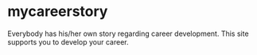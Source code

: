 # mycareerstory
Everybody has his/her own story regarding career development. This site supports you to develop your career.
